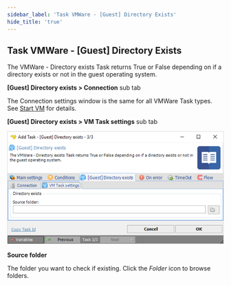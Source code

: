 ```yaml
---
sidebar_label: 'Task VMWare - [Guest] Directory Exists'
hide_title: 'true'
---
```


## Task VMWare - [Guest] Directory Exists

The VMWare - Directory exists Task returns True or False depending on if a directory exists or not in the guest operating system.
 
**[Guest] Directory exists > Connection** sub tab

The Connection settings window is the same for all VMWare Task types. See [Start VM](start-vm) for details.
 
**[Guest] Directory exists > VM Task settings** sub tab

![](../../../../../static/img/taskvmwareguestdirectoryexistssettings.png)

**Source folder**

The folder you want to check if existing. Click the *Folder* icon to browse folders.